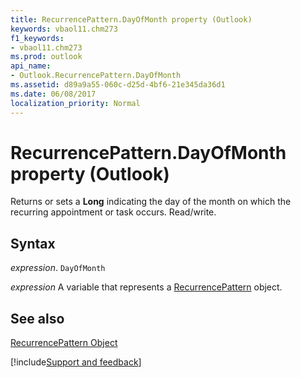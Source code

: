 ```yaml
---
title: RecurrencePattern.DayOfMonth property (Outlook)
keywords: vbaol11.chm273
f1_keywords:
- vbaol11.chm273
ms.prod: outlook
api_name:
- Outlook.RecurrencePattern.DayOfMonth
ms.assetid: d89a9a55-060c-d25d-4bf6-21e345da36d1
ms.date: 06/08/2017
localization_priority: Normal
---
```



# RecurrencePattern.DayOfMonth property (Outlook)

Returns or sets a  **Long** indicating the day of the month on which the recurring appointment or task occurs. Read/write.


## Syntax

_expression_. `DayOfMonth`

_expression_ A variable that represents a [RecurrencePattern](Outlook.RecurrencePattern.md) object.


## See also


[RecurrencePattern Object](Outlook.RecurrencePattern.md)

[!include[Support and feedback](~/includes/feedback-boilerplate.md)]